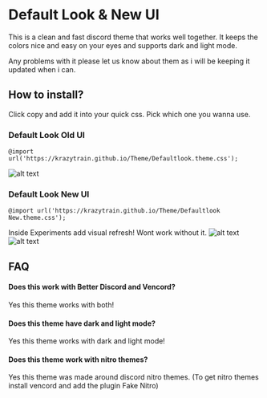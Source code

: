 
# Default Look & New UI

This is a clean and fast discord theme that works well together. It keeps the colors nice and easy on your eyes and supports dark and light mode. 

Any problems with it please let us know about them as i will be keeping it updated when i can.

## How to install?
Click copy and add it into your quick css. Pick which one you wanna use.
### Default Look Old UI
```
@import url('https://krazytrain.github.io/Theme/Defaultlook.theme.css');
```
![alt text](https://i.postimg.cc/Qx7D6d7G/screenshot-129.png)

### Default Look New UI
```
@import url('https://krazytrain.github.io/Theme/Defaultlook New.theme.css');
```
Inside Experiments add visual refresh! Wont work without it.
![alt text](https://i.postimg.cc/yN1RsTcz/4234234234.png)
![alt text](https://i.imgur.com/lLtyIhP.png)
## FAQ

#### Does this work with Better Discord and Vencord?
Yes this theme works with both!
#### Does this theme have dark and light mode?
Yes this theme works with dark and light mode!
#### Does this theme work with nitro themes?
Yes this theme was made around discord nitro themes.
(To get nitro themes install vencord and add the plugin Fake Nitro)



